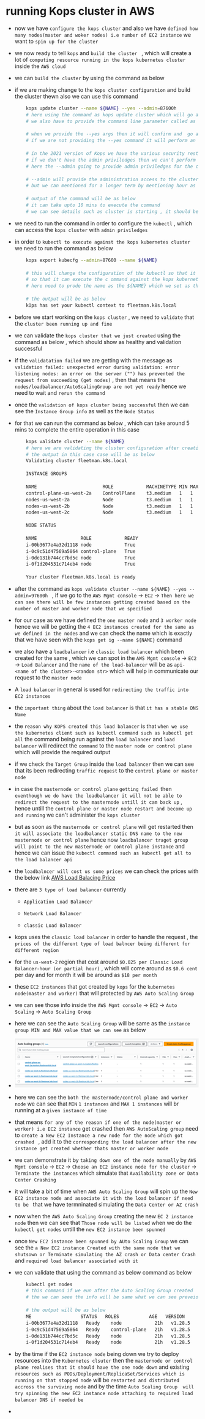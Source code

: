 # running Kops cluster in AWS 

- now we have `configure the kops cluster` and also we have `defined how many nodes(master and woker nodes) i.e number of EC2 instance` we want to `spin up for the cluster`

- we now ready to tell `kops` and `build the cluster ` , which will create a lot of `computing resource running in the kops kubernetes cluster` inside the `AWS cloud`

-  we can `build the cluster` by using the command as below

- if we are making change to the `kops cluster configuration` and build the cluster thewn also we can use this command 

    ```bash
        kops update cluster --name ${NAME} --yes --admin=87600h
        # here using the command as kops update cluster which will go and build the cluster in this case 
        # we also have to provide the command line parameter called as --yes and --admin
        
        # when we provide the --yes args then it will confirm and  go ahead and apply those changes in this case
        # if we are not providing the --yes command it will perform an dry-run and tells us what it will going to do rather than doing it  
        
        # in the 2021 version of Kops we have the various security restriction which can e useful in production environment
        # if we don't have the admin priviledges then we can't perform these action or run the cluster
        # here the --admin going to provide admin priviledges for the cluster in order to set up and make the cluster run

        # --admin will provide the administration access to the cluster for 18 hr by defualt 
        # but we can mentioned for a longer term by mentioning hour as --admin=87600h i.e for 10years

        # output of the command will be as below
        # it can take upto 10 mins to execute the command
        # we can see details such as cluster is starting , it should be ready in a few minutres  

    
    ```


- we need to run the command in order to configure the `kubectl` , which can access the `kops cluster` with `admin priviledges`

- in order to `kubectl to execute against the kops kubernetes cluster` we need to run the command as below

    
    ```bash
        kops export kubecfg --admin=87600 --name ${NAME}
        
        # this will change the configuration of the kubectl so that it have the admin priviledges for 10 years
        # so that it can execute the c ommand against the kops kubernetes cluster that we want to create
        # here need to prode the name as the ${NAME} which we set as the env variable

        # the output will be as below 
        kOps has set your kubectl context to fleetman.k8s.local

    ```

- before we start working on the `kops cluster` , we need to `validate` that the `cluster been running up and fine`

- we can validate the `kops cluster that we just created` using the command as below , which should show as healthy and validation successful

- if the `validatation failed` we are getting with the message as `validation failed: unexpected error during validation: error listening nodes: an error on the server ("") has prevented the request from succeeding (get nodes)`  , then that means the `nodes/loadbalancer/AutoScalingGroup are not yet ready` hence we need to wait and `rerun the command` 

- once the `validation of kops cluster being successful` then we can see the `Instance Group info` as well as the `Node Status`

- for that we can run the command as below , which can take around 5 mins to complete the entire operation in this case 

    ```bash
        kops validate cluster --name ${NAME}
        # here we are validating the cluster configuration after creating all the resources such as master and workernode and also the load balancer to make it as control plane 
        # the output in this case case will be as below 
        Validating cluster fleetman.k8s.local

        INSTANCE GROUPS 
        
        NAME                        ROLE            MACHINETYPE	MIN	MAX	 SUBNETS
        control-plane-us-west-2a	ControlPlane	t3.medium	1	1	us-west-2a
        nodes-us-west-2a		    Node		    t3.medium	1	1	us-west-2a
        nodes-us-west-2b		    Node		    t3.medium	1	1	us-west-2b
        nodes-us-west-2c		    Node		    t3.medium	1	1	us-west-2c

        NODE STATUS
        
        NAME			    ROLE		    READY
        i-00b3677e4a32d1118	node		    True
        i-0c9c51d47569a5864	control-plane	True
        i-0de131b744cc7bd5c	node		    True
        i-0f1d204531c714eb4	node		    True

        Your cluster fleetman.k8s.local is ready

    
    ```

- after the command as `kops validate cluster --name ${NAME} --yes --admin=97600h ` , if we go to the `AWS Mgmt console` &rarr; `EC2` &rarr; `Then here we can see there will be few instances getting created based on the number of master and worker node that we specified`

- for our case as we have defined the `one master node` and `3 worker node` hence we will be getting the `4 EC2 instances created for the same as we defined in the nodes` and we can check the name which is exactly that we have seen with the `kops get ig --name ${NAME}` command 

- we also have a `loadbalancer` i.e `classic load balancer` which been created for the same , which we can spot in the `AWS Mgmt console` &rarr; `EC2` &rarr; `Load Balancer` and the `name of the load-balancer` will be as `api-<name of the cluster>-<random str>` which will help in communicate our request to the `master node`

- A `load balancer` in general is used for `redirecting the traffic into EC2 instances`

- the `important thing` about the `load balancer` is that `it has a stable DNS Name`

- the `reason why KOPS created this load balancer` is that `when we use the kubernetes client such as kubectl command such as kubectl get all` the command being run against the `load balancer` and `load balancer` will redirect the `command` to the `master node or control plane` which will provide the required output

- if we check the `Target Group` inside the `load balancer` then we can see that its been redirecting `traffic request` to the `control plane or master node`

- in case the `masternode or control plane` `getting failed `then `eventhough we do have the loadbalancer it will not be able to redirect the request to the masternode untill it cam back up` , hence untill the `control plane or master node restart and become up and running` we can't administer the `kops cluster`

- but as soon as the `masternode or control plane` will get restarted then `it will associate the loadbalancer static DNS name to the new masternode or control plane` hence now `loadbalancer traget group will point to the new masternode or control plane instance` and hence we can issue the `kubectl command such as kubectl get all to the load balancer api`

- the `loadbalncer will cost us some prices` we can check the prices with the below link [AWS Load Balacing Price](https://aws.amazon.com/elasticloadbalancing/pricing/)

- there are `3 type of load balancer` currently 
  
  - `Application Load Balancer`
  
  - `Network Load Balancer`
  
  - `classic Load Balancer`
  
- kops uses the `classic load balancer` in order to handle the request , the `prices of the different type of load balncer being different for different region`

- for the `us-west-2` region that cost around `$0.025 per Classic Load Balancer-hour (or partial hour)`   , which will come around as `$0.6 cent` per day and for month it will be around as `$18 per month`

- these `EC2 instances` that got created by `kops` for the `kubernetes node(master and worker)` that will protected by `AWS Auto Scaling Group`

- we can see those info inside the  `AWS Mgmt console` &rarr; `EC2` &rarr; `Auto Scaling` &rarr; `Auto Scaling Group`

- here we can see the `Auto Scaling Group` will be same as the `instance group MIN and MAX value that we can see` as below 

- ![Alt text](image.png)

- here we can see the `both the masternode/control plane and worker node` we can see that `MIN` `1 instances` and `MAX 1 instances` will br running at a `given instance of time`

- that means `for any of the reason if one of the node(master or worker) i.e EC2 instance` get crashed then `AWS AutoScaling group` need to `create a New EC2 Instance a new node for the node which got crashed ` , add it to the `corresponding the load balancer after the new instance get created whether thats master or worker node`

- we can demonstrate it by `taking down one of the node manually` by `AWS Mgmt console` &rarr; `EC2` &rarr; `Choose an EC2 instance node for the cluster` &rarr; `Terminate the instances` which simulate that `Availability zone or Data Center Crashing`

- it will take a bit of time when `AWS Auto Scaling Group` will spin up the `New EC2 instance node and associate it with the load balancer if need to be ` that we have termninated simulating the `Data Center or AZ crash`

- now when the `AWS Auto Scaling Group` creating the new `EC 2 instance node` then we can see that `Those node will be listed` when we do the `kubectl get nodes` untill the `new EC2 instance been spunned`

- once `New EC2 instance been spunned by AUto Scaling Group` we can see the `a New EC2 instance Created with the same node that we shutsown or Terminate simulating the AZ crash or Data center Crash` and `required load balancer associated with it`  

- we can validate that using the command as below command as below

    ```bash
        kubectl get nodes
        # this command if we eun after the Auto Scaling Group created  the New EC2 instance node and associated it with the required load balancer
        # the we can seee the info will be same what we can see preveiously only the IP or AMI id will be little different 

        # the output will be as below 
        ME                  STATUS   ROLES           AGE   VERSION
        i-00b3677e4a32d1118   Ready    node            21h   v1.28.5
        i-0c9c51d47569a5864   Ready    control-plane   21h   v1.28.5
        i-0de131b744cc7bd5c   Ready    node            21h   v1.28.5
        i-0f1d204531c714eb4   Ready    node            21h   v1.28.5

    
    ```

- by the time if the `EC2 instance node` being down we try to deploy resources into the `Kubernetes clsuter` then the `masternode or control plane realises that it should have the one node down` and existing `resources such as PODs/Deployment/ReplicaSet/Services which is running on that stopped node` will be `restarted and distributed accross the surviving node` and by the time `Auto Scaling Group  will try spinning the new EC2 instance node attaching to required load balancer DNS if needed be`

- 